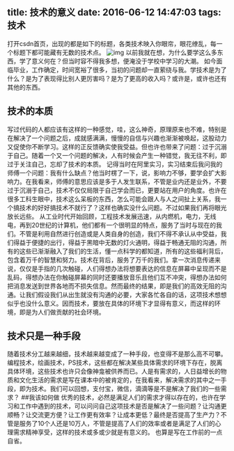 title: 技术的意义
date: 2016-06-12 14:47:03
tags: 技术
---

打开csdn首页，出现的都是如下的标题，各类技术映入你眼帘，眼花缭乱，每一个标题下都可能藏有无数的技术点。
![img](Image.png)
以前我就在想，为什么要学这么多东西，学了意义何在？但当时容不得我多想，便淹没于学校中学习的大潮。
如今面临毕业，工作确定，时间宽裕了很多，当初的问题却一直萦绕与我。学技术是为了什么？是为了表现得比别人更厉害吗？是为了更高的收入吗？或许是，或许也还有其他的东西。
## 技术的本质
写过代码的人都应该有这样的一种感觉，哇，这么神奇，原理原来也不难，特别是在解决了一个问题之后，成就感满满，慢慢的自信与兴趣也渐渐被唤起，这股动力又促使你不断学习。这样的正反馈确实使我受益。但也许也带来了问题：过于沉溺于自己。随着一个又一个问题的解决，人有时候会产生一种错觉，我无往不利，即过于关注自己，忘却了技术的本质。
记得当时在阿里实习，实习结束后我问我的师傅一个问题：我有什么缺点？他当时楞了一下，说，影响力不够，要学会扩大影响力。在我看来，师傅的意思应该是多于人发生联系，不管是业内还是业外，不要过于沉溺于自己，技术不仅仅局限于自己学会而已，更要站在用户的角度。也许在很多工科生眼中，技术这么呆板的东西，怎么可能会跟人与人之间扯上关系，我一个搞技术的好好搞技术不就行了？这样也确实没什么问题。不过如果我们再将眼光放长远些。
从工业时代开始回顾，工程技术发展迅速，从内燃机，电力，无线电，再到20世纪的计算机，他们都有一个很明显的特点，服务了当时与现在的我们。不管是利用自然进行创造或是人类自身的创造，我们不得不承认从中受益，我们得益于便捷的出行，得益于黑暗中无数的灯火通明，得益于畅通无阻的沟通，所有的这些已渐渐融入了我们的生活，懂一点科学的都知道，所有的这些福利背后，包含着万千的智慧和努力。技术在背后，服务了万千的我们。拿一次消息传递来说，仅仅是手指的几次触碰，人们得想办法将想要表达的信息在屏幕中呈现而不是乱码，得想办法在你触碰屏幕的同时还要播放音乐且他们互不冲突，得想办法如何把消息发送到世界各地而不损失信息。然而最终的结果，即是我们的高效无阻的沟通。让我们假设我们从出生就没有沟通的必要，大家各忙各自的话，这项技术想想似乎也没什么意义。因而技术，要放在具体的环境下才显得有意义，而这样的环境，即是为人们做贡献的社会环境。
## 技术只是一种手段
随着技术分工越来越细，技术越来越变成了一种手段，也变得不是那么高不可攀。编程技术，绘画技术，PS技术，这些都在解决某些具体需求的环境下存在，脱离具体环境，这些技术也许只会像神龛被供养而已。人是有需求的，人日益增长的物质和文化生活的需求是写在课本中的被肯定的，在我看来，解决需求的其中之一手段，即为技术。我们可以回想，支付宝，微信，滴滴等是不是解决了我们的一些需求？
##我该如何做
优秀的技术，必然是满足人们的需求才得以存在的，也许在学习和工作中遇到的技术，可以问问自己这项技术是否是解决了一些问题？让沟通更顺畅？让交流更方便？让工作更有效率？让成本更低？最终是否提高了生产力？不管是服务了10个人还是10万人，不管是提高了人们的效率或者是满足了人们的心理需求精神享受，这样的技术或多或少就是有意义的。
也算是写在工作前的一点自省。
